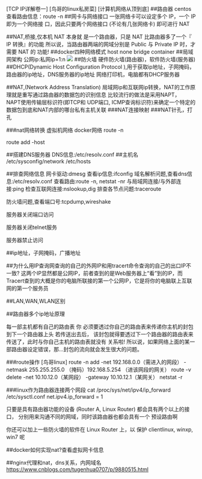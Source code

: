 [TCP IP详解卷一]
[鸟哥的linux私房菜]
[计算机网络从顶到底]
##路由器
centos
查看路由信息：route -n
##网卡与网络接口
一张网络卡可以设定多个 IP，一个 IP 即为一个网络接 口，因此只要两个网络接口 (不论有几张网络卡) 即可进行 NAT

##NAT,桥接,仅本机
NAT 本身就 是一个路由器，只是 NAT 比路由器多了一个『 IP 转换』的功能
所以说，当路由器两端的网域分别是 Public 与 Private IP 时，才需要 NAT 的 功能!
[](https://www.linuxidc.com/Linux/2020-04/163007.htm)
##docker四种网络模式
host
none
bridge
container
[](https://www.linuxidc.com/Linux/2020-04/163007.htm)
##局域网架构
公网ip:私网ip=1:n
![](/Users/chris/workspace/xsource/linux/src/main/java/network/images/局域网架构.jpg)
##防火墙
硬件防火墙(路由器)，软件防火墙(服务器)
##DHCP(Dynamic Host Configuration Protocol ),用于获取ip地址，子网掩码，路由器的ip地址，DNS服务器的ip地址
网络打印机，电脑都有DHCP服务器
[](https://www.huaweicloud.com/articles/702f5ba0cf8bf60d8722f9ceb7f2a5ac.html)

##NAT,(Network Address Translation)
局域网ip和互联网ip转换，NAT的工作原理就是重写通过路由器的数据包的识别信息
比较流行的做法是采用NAPT， NAPT使用传输层标识符(即TCP和 UDP端口, ICMP查询标识符)来确定一个特定的数据包到底和NAT内部的哪台私有主机关联
###NAT连接映射
###NAT针孔，打孔

###nat网络转换
虚拟机网络
docker网络
route -n

route add -host 



##搭建DNS服务器
DNS信息:/etc/resolv.conf
##主机名
/etc/sysconfig/network
/etc/hosts

##排查网络信息
网卡驱动:dmesg
查看ip信息:ifconfig
域名解析问题,查看dns信息:/etc/resolv.conf
查看路由:route -n, netstat -nr
与局域网连接/与外部连接:ping
检查互联网连接:nslookup,dig
排查各节点问题:traceroute



防火墙问题,查看端口号:tcpdump,wireshake


服务器关闭端口访问

服务器关闭telnet服务

服务器禁止访问



##ip地址，子网掩码，广播地址

##为什么用IP查询网查询的自己的外网IP和用tracert命令查询的自己的出口IP不一致?
这两个IP显然都是公网IP，前者查到的是Web服务器上“看”到的IP，而Tracert查到的大概是你的电脑所联接的第一个公网IP，它是将你的电脑联上互联网的第一个服务员
[](https://zhidao.baidu.com/question/444290522.html)
[](https://bbs.51cto.com/thread-1501779-1.html)

##LAN,WAN,WLAN区别
[](https://jingyan.baidu.com/article/3c343ff7e862850d3679637b.html)

##路由器多个ip地址原理

每一部主机都有自己的路由表
你 必须要透过你自己的路由表来传递你主机的封包到下一个路由器上头
若传送出去后， 该封包就得要透过下一个路由器的路由表来传送了，此时与你自己主机的路由表就没有 关系啦!
 所以说，如果网络上面的某一部路由器设定错误，那...封包的流向就会发生很大的问题。

###route操作
[鸟哥linux]
[](https://blog.csdn.net/lanmenghcc/article/details/41344429)
[](https://www.jianshu.com/p/da975a32a915)
route -n add -net 192.168.0.0（需进入的网段） -netmask 255.255.255.0 （掩码）192.168.5.254 （进该网段的网关）
route -v delete -net 10.10.12.0（某网段） -gateway 10.10.12.1（某网关）
netstat -r

###linux作为路由器连接两个网段
cat /proc/sys/net/ipv4/ip_forward
/etc/sysctl.conf  net.ipv4.ip_forward = 1

只要是具有路由器功能的设备 (Router A, Linux Router) 都会具有两个以上的接口， 
分别用来沟通不同的网域，同时该路由器也都会具有一个 预设路由啊

你还可以加上一些防火墙的软件在 Linux Router 上，以 保护 clientlinux, winxp, win7 呢

##docker如何实现nat?查看虚拟网卡信息

##nginx代理和nat，dns关系，内网域名
https://www.cnblogs.com/tugenhua0707/p/9880515.html
